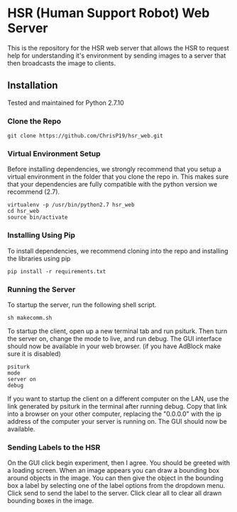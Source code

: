 # HSR (Human Support Robot) Web Server
This is the repository for the HSR web server that allows the HSR to request
help for understanding it's environment by sending images to a server that then broadcasts the image to clients.

## Installation
Tested and maintained for Python 2.7.10
### Clone the Repo
```
git clone https://github.com/ChrisP19/hsr_web.git
```

### Virtual Environment Setup
Before installing dependencies, we strongly recommend that you setup a virtual environment in the folder that you clone the repo in. This makes sure that
your dependencies are fully compatible with the python version we recommend (2.7).

```
virtualenv -p /usr/bin/python2.7 hsr_web
cd hsr_web
source bin/activate
```

### Installing Using Pip
To install dependencies, we recommend cloning into the repo and installing the libraries using pip
```
pip install -r requirements.txt
```

### Running the Server
To startup the server, run the following shell script.
```
sh makecomm.sh
```
To startup the client, open up a new terminal tab and run psiturk. Then turn the
server on, change the mode to live, and run debug. The GUI interface should now be
available in your web browser. (if you have AdBlock make sure it is disabled)
```
psiturk
mode
server on
debug
```
If you want to startup the client on a different computer on the LAN, use the link
generated by psiturk in the terminal after running debug. Copy that link into a browser
on your other computer, replacing the "0.0.0.0" with the ip address of the computer your
server is running on. The GUI should now be available.

### Sending Labels to the HSR
On the GUI click begin experiment, then I agree. You should be greeted with a loading screen.
When an image appears you can draw a bounding box around objects in the image. You can then
give the object in the bounding box a label by selecting one of the label options from the
dropdown menu. Click send to send the label to the server. Click clear all to clear all
drawn bounding boxes in the image.
